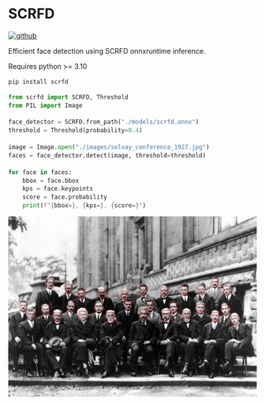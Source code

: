 # SCRFD
[![github]](https://github.com/cospectrum/scrfd)

[github]: https://img.shields.io/badge/github-cospectrum/scrfd-8da0cb?logo=github

Efficient face detection using SCRFD onnxruntime inference.

Requires python >= 3.10
```sh
pip install scrfd
```

```py
from scrfd import SCRFD, Threshold
from PIL import Image

face_detector = SCRFD.from_path("./models/scrfd.onnx")
threshold = Threshold(probability=0.4)

image = Image.open("./images/solvay_conference_1927.jpg")
faces = face_detector.detect(image, threshold=threshold)

for face in faces:
    bbox = face.bbox
    kps = face.keypoints
    score = face.probability
    print(f"{bbox=}, {kps=}, {score=}")
```

<img align="middle" src="https://github.com/cospectrum/scrfd/blob/main/images/readme.jpg?raw=True" alt="face detection">
